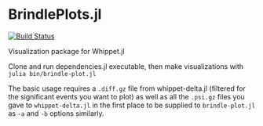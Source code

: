 # BrindlePlots.jl 
[![Build Status](https://travis-ci.com/timbitz/BrindlePlots.jl.svg?token=R7mZheNGhsReQ7hn2gdf&branch=master)](https://travis-ci.com/timbitz/BrindlePlots.jl)

Visualization package for Whippet.jl

Clone and run dependencies.jl executable, then make visualizations with `julia bin/brindle-plot.jl`

The basic usage requires a `.diff.gz` file from whippet-delta.jl (filtered for the significant events you want to plot) as well as all the `.psi.gz` files you gave to `whippet-delta.jl` in the first place to be supplied to `brindle-plot.jl` as `-a` and `-b` options similarly.
